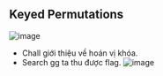 ## Keyed Permutations
![image](https://hackmd.io/_uploads/rJN3zQF5p.png)
- Chall giới thiệu về hoán vị khóa. 
- Search gg ta thu được flag.
![image](https://hackmd.io/_uploads/r1OsMXtca.png)

